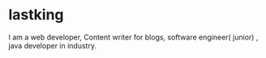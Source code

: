 # lastking
I am a web developer, Content writer for blogs, software engineer( junior) , java developer in industry.
